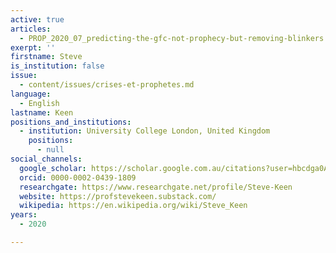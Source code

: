 ```yaml
---
active: true
articles:
  - PROP_2020_07_predicting-the-gfc-not-prophecy-but-removing-blinkers
exerpt: ''
firstname: Steve
is_institution: false
issue:
  - content/issues/crises-et-prophetes.md
language:
  - English
lastname: Keen
positions_and_institutions:
  - institution: University College London, United Kingdom
    positions:
      - null
social_channels:
  google_scholar: https://scholar.google.com.au/citations?user=hbcdga0AAAAJ&hl=en
  orcid: 0000-0002-0439-1809
  researchgate: https://www.researchgate.net/profile/Steve-Keen
  website: https://profstevekeen.substack.com/
  wikipedia: https://en.wikipedia.org/wiki/Steve_Keen
years:
  - 2020

---
```

